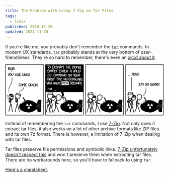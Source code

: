 ```yaml
---
title: The Problem with Using 7-Zip on Tar Files
tags:
  - linux
published: 2024-11-20
updated: 2024-11-20
---
```


If you're like me, you probably don't remember the [`tar`](https://www.man7.org/linux/man-pages/man1/tar.1.html) commands. In modern UX standards, `tar` probably stands at the very bottom of user-friendliness. They're so hard to remember, there's even an [xkcd about it](https://xkcd.com/1168/).

![xkcd on tar](./7z-tar-1.png)

Instead of remembering the `tar` commands, I use [7-Zip](https://en.wikipedia.org/wiki/7-Zip). Not only does it extract tar files, it also works on a lot of other archive formats like ZIP files and its own 7z format. There is however, a limitation of 7-Zip when dealing with tar files.

Tar files preserve file permissions and symbolic links. [7-Zip unfortunately doesn't respect this](https://unix.stackexchange.com/questions/600282/preserve-file-permissions-and-symlinks-in-archive-with-7-zip) and won't preserve them when extracting tar files. There are no workarounds here, so you'll have to fallback to using `tar`.

[Here's a cheatsheet](https://devhints.io/tar).
